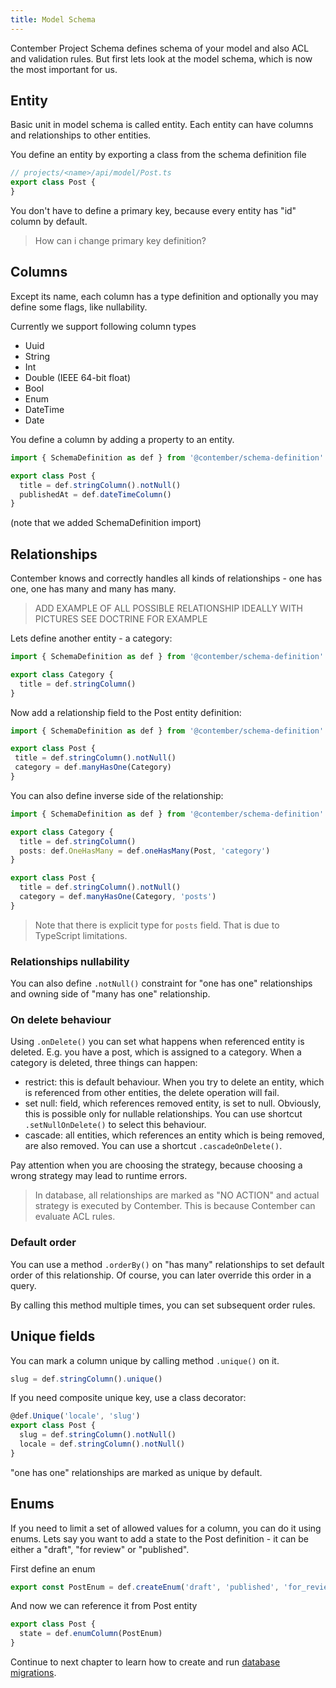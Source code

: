 ```yaml
---
title: Model Schema
---
```


Contember Project Schema defines schema of your model and also ACL and validation rules. But first lets look at the model schema, which is now the most important for us.

<!--
TODO: PICTURE OF PROJECT SCHEMA, MODEL SCHEMA, ACL SCHEMA AND INPUT VALIDATION SCHEMA
-->

## Entity

Basic unit in model schema is called entity. Each entity can have columns and relationships to other entities.

You define an entity by exporting a class from the schema definition file
```typescript
// projects/<name>/api/model/Post.ts
export class Post {
}
```
 
You don't have to define a primary key, because every entity has "id" column by default.

> How can i change primary key definition?


## Columns

Except its name, each column has a type definition and optionally you may define some flags, like nullability.

Currently we support following column types
- Uuid
- String
- Int
- Double (IEEE 64-bit float)
- Bool
- Enum 
- DateTime
- Date  

You define a column by adding a property to an entity.
```typescript
import { SchemaDefinition as def } from '@contember/schema-definition'

export class Post {
  title = def.stringColumn().notNull()
  publishedAt = def.dateTimeColumn()
}
```
(note that we added SchemaDefinition import)



## Relationships

Contember knows and correctly handles all kinds of relationships - one has one, one has many and many has many.

> ADD EXAMPLE OF ALL POSSIBLE RELATIONSHIP
> IDEALLY WITH PICTURES
> SEE DOCTRINE FOR EXAMPLE

Lets define another entity - a category:
```typescript
import { SchemaDefinition as def } from '@contember/schema-definition'

export class Category {
  title = def.stringColumn()
}
```

Now add a relationship field to the Post entity definition:
 ```typescript
import { SchemaDefinition as def } from '@contember/schema-definition'
 
export class Post {
  title = def.stringColumn().notNull()
  category = def.manyHasOne(Category)
 }
 ```

You can also define inverse side of the relationship:
```typescript
import { SchemaDefinition as def } from '@contember/schema-definition'

export class Category {
  title = def.stringColumn()
  posts: def.OneHasMany = def.oneHasMany(Post, 'category')
}

export class Post {
  title = def.stringColumn().notNull()
  category = def.manyHasOne(Category, 'posts')
}
```
> Note that there is explicit type for `posts` field. That is due to TypeScript limitations. 

### Relationships nullability

You can also define `.notNull()` constraint for "one has one" relationships and owning side of "many has one" relationship.

### On delete behaviour

Using `.onDelete()` you can set what happens when referenced entity is deleted. E.g. you have a post, which is assigned to a category. When a category is deleted, three things can happen:
- restrict: this is default behaviour. When you try to delete an entity, which is referenced from other entities, the delete operation will fail.
- set null: field, which references removed entity, is set to null. Obviously, this is possible only for nullable relationships. You can use shortcut `.setNullOnDelete()` to select this behaviour.
- cascade: all entities, which references an entity which is being removed, are also removed. You can use a shortcut `.cascadeOnDelete()`.


Pay attention when you are choosing the strategy, because choosing a wrong strategy may lead to runtime errors.

> In database, all relationships are marked as "NO ACTION" and actual strategy is executed by Contember. This is because Contember can evaluate ACL rules.

### Default order

You can use a method `.orderBy()` on "has many" relationships to set default order of this relationship. Of course, you can later override this order in a query.

By calling this method multiple times, you can set subsequent order rules.

## Unique fields
You can mark a column unique by calling method `.unique()` on it.
```typescript
slug = def.stringColumn().unique()
```
If you need composite unique key, use a class decorator:
```typescript
@def.Unique('locale', 'slug')
export class Post {
  slug = def.stringColumn().notNull()
  locale = def.stringColumn().notNull()
}
```
"one has one" relationships are marked as unique by default.

## Enums

If you need to limit a set of allowed values for a column, you can do it using enums. Lets say you want to add a state to the Post definition - it can be either a "draft", "for review" or "published".

First define an enum
```typescript
export const PostEnum = def.createEnum('draft', 'published', 'for_review')
```
And now we can reference it from Post entity
```typescript
export class Post {
  state = def.enumColumn(PostEnum)
}
```

Continue to next chapter to learn how to create and run [database migrations](schema/migrations.md).
